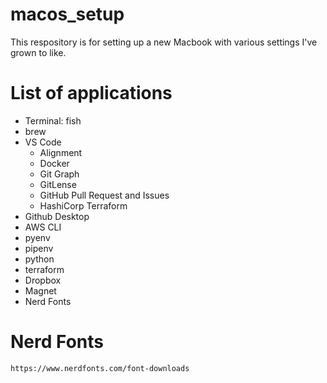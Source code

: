 # macos_setup
This respository is for setting up a new Macbook with various settings I've grown to like.

# List of applications
- Terminal: fish
- brew
- VS Code
    - Alignment
    - Docker
    - Git Graph
    - GitLense
    - GitHub Pull Request and Issues
    - HashiCorp Terraform
- Github Desktop
- AWS CLI
- pyenv
- pipenv
- python
- terraform
- Dropbox
- Magnet
- Nerd Fonts



# Nerd Fonts
    https://www.nerdfonts.com/font-downloads

    
